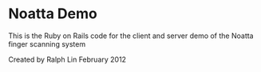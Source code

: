 # Noatta Demo

This is the Ruby on Rails code for the client and server
demo of the Noatta finger scanning system

Created by Ralph Lin
February 2012